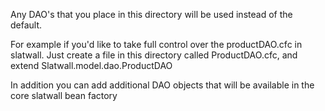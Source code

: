 Any DAO's that you place in this directory will be used instead of the default.

For example if you'd like to take full control over the productDAO.cfc in slatwall.
Just create a file in this directory called ProductDAO.cfc, and extend Slatwall.model.dao.ProductDAO

In addition you can add additional DAO objects that will be available in the core slatwall bean factory